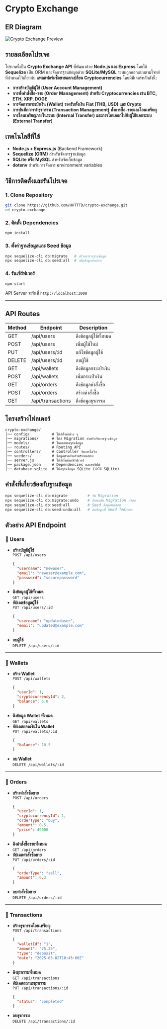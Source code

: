 # Crypto Exchange 

## ER Diagram
![Crypto Exchange Preview](https://cdn.discordapp.com/attachments/1127802967274303498/1345328161730199616/crypto-exchange.drawio1.png?ex=67c425fc&is=67c2d47c&hm=9d189c4e710ed5dcf5ba74f7a71064508fa7d2487421e42b6ae6dcdda833332c&)

## รายละเอียดโปรเจค

โปรเจคนี้เป็น **Crypto Exchange API** ที่พัฒนาด้วย **Node.js และ Express** โดยใช้ **Sequelize** เป็น ORM และจัดการฐานข้อมูลด้วย **SQLite/MySQL** ระบบถูกออกแบบตามโจทย์ที่กำหนดไว้เกี่ยวกับ **แพลตฟอร์มซื้อขายแลกเปลี่ยน Cryptocurrencies** โดยมีฟีเจอร์หลักดังนี้:
- **การสร้างบัญชีผู้ใช้ (User Account Management)**
- **การตั้งคำสั่งซื้อ-ขาย (Order Management) สำหรับ Cryptocurrencies เช่น BTC, ETH, XRP, DOGE**
- **การจัดการกระเป๋าเงิน (Wallet) รองรับทั้งเงิน Fiat (THB, USD) และ Crypto**
- **การบันทึกการทำธุรกรรม (Transaction Management) ทั้งการซื้อ-ขายและโอนเหรียญ**
- **การโอนเหรียญภายในระบบ (Internal Transfer) และการโอนออกไปยังผู้ใช้นอกระบบ (External Transfer)**

## เทคโนโลยีที่ใช้
- **Node.js + Express.js** (Backend Framework)
- **Sequelize (ORM)** สำหรับจัดการฐานข้อมูล
- **SQLite หรือ MySQL** สำหรับจัดเก็บข้อมูล
- **dotenv** สำหรับการจัดการ environment variables

## วิธีการติดตั้งและรันโปรเจค
### 1. Clone Repository
```bash
git clone https://github.com/HHTTTD/crypto-exchange.git
cd crypto-exchange
```
### 2. ติดตั้ง Dependencies
```bash
npm install
```
### 3. ตั้งค่าฐานข้อมูลและ Seed ข้อมูล
```bash
npx sequelize-cli db:migrate   # สร้างตารางฐานข้อมูล
npx sequelize-cli db:seed:all  # เพิ่มข้อมูลทดสอบ
```
### 4. รันเซิร์ฟเวอร์
```bash
npm start
```
API Server จะรันที่ `http://localhost:3000`

---
## API Routes

| Method | Endpoint         | Description |
|--------|-----------------|-------------|
| GET    | /api/users      | ดึงข้อมูลผู้ใช้ทั้งหมด |
| POST   | /api/users      | เพิ่มผู้ใช้ใหม่ |
| PUT    | /api/users/:id  | แก้ไขข้อมูลผู้ใช้ |
| DELETE | /api/users/:id  | ลบผู้ใช้ |
| GET    | /api/wallets    | ดึงข้อมูลกระเป๋าเงิน |
| POST   | /api/wallets    | เพิ่มกระเป๋าเงิน |
| GET    | /api/orders     | ดึงข้อมูลคำสั่งซื้อ |
| POST   | /api/orders     | สร้างคำสั่งซื้อ |
| GET    | /api/transactions | ดึงข้อมูลธุรกรรม |

## โครงสร้างโฟลเดอร์
```
crypto-exchange/
│── config/          # ไฟล์ตั้งค่าต่าง ๆ
│── migrations/      # ไฟล์ Migration สำหรับจัดการฐานข้อมูล
│── models/          # โมเดลของฐานข้อมูล
│── routes/          # Routing API
│── controllers/     # Controller จัดการโลจิก
│── seeders/         # ข้อมูลตัวอย่างสำหรับทดสอบ
│── server.js        # ไฟล์เริ่มต้นเซิร์ฟเวอร์
│── package.json     # Dependencies และสคริปต์
│── database.sqlite  # ไฟล์ฐานข้อมูล SQLite (ถ้าใช้ SQLite)
```

## คำสั่งที่เกี่ยวข้องกับฐานข้อมูล
```sh
npx sequelize-cli db:migrate         # รัน Migration
npx sequelize-cli db:migrate:undo    # ย้อนกลับ Migration ล่าสุด
npx sequelize-cli db:seed:all        # Seed ข้อมูลทดสอบ
npx sequelize-cli db:seed:undo:all   # ลบข้อมูลที่ Seed ไปทั้งหมด
```


## ตัวอย่าง API Endpoint

### 🔹 Users
- **สร้างบัญชีผู้ใช้**  
  `POST /api/users`
  ```json
  {
    "username": "newuser",
    "email": "newuser@example.com",
    "password": "securepassword"
  }
  ```
- **ดึงข้อมูลผู้ใช้ทั้งหมด**  
  `GET /api/users`
- **อัปเดตข้อมูลผู้ใช้**  
  `PUT /api/users/:id`
  ```json
  {
    "username": "updateduser",
    "email": "updated@example.com"
  }
  ```
- **ลบผู้ใช้**  
  `DELETE /api/users/:id`

---

### 🔹 Wallets
- **สร้าง Wallet**  
  `POST /api/wallets`
  ```json
  {
    "userId": 1,
    "cryptocurrencyId": 2,
    "balance": 5.0
  }
  ```
- **ดึงข้อมูล Wallet ทั้งหมด**  
  `GET /api/wallets`
- **อัปเดตยอดเงินใน Wallet**  
  `PUT /api/wallets/:id`
  ```json
  {
    "balance": 10.5
  }
  ```
- **ลบ Wallet**  
  `DELETE /api/wallets/:id`

---

### 🔹 Orders
- **สร้างคำสั่งซื้อขาย**  
  `POST /api/orders`
  ```json
  {
    "userId": 1,
    "cryptocurrencyId": 1,
    "orderType": "buy",
    "amount": 0.5,
    "price": 49000
  }
  ```
- **ดึงคำสั่งซื้อขายทั้งหมด**  
  `GET /api/orders`
- **อัปเดตคำสั่งซื้อขาย**  
  `PUT /api/orders/:id`
  ```json
  {
    "orderType": "sell",
    "amount": 0.3
  }
  ```
- **ลบคำสั่งซื้อขาย**  
  `DELETE /api/orders/:id`

---

### 🔹 Transactions
- **สร้างธุรกรรมโอนเหรียญ**  
  `POST /api/transactions`
  ```json
  {
    "walletId": "1",
    "amount": "75.25",
    "type": "deposit",
    "date": "2025-03-02T10:45:00Z"
  }
  ```
- **ดึงธุรกรรมทั้งหมด**  
  `GET /api/transactions`
- **อัปเดตสถานะธุรกรรม**  
  `PUT /api/transactions/:id`
  ```json
  {
    "status": "completed"
  }
  ```
- **ลบธุรกรรม**  
  `DELETE /api/transactions/:id`


